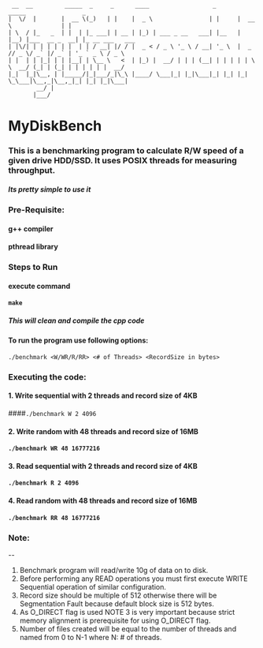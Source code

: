 
     __  __         _____  _     _      ____                  _       _____                _                  
    |  \/  |       |  __ \(_)   | |    |  _ \                | |     |  __ \              | |                 
    | \  / |_   _  | |  | |_ ___| | __ | |_) | ___ _ __   ___| |__   | |__) |___  __ _  __| |_ __ ___   ___   
    | |\/| | | | | | |  | | / __| |/ / |  _ < / _ \ '_ \ / __| '_ \  |  _  // _ \/ _` |/ _` | '_ ` _ \ / _ \  
    | |  | | |_| | | |__| | \__ \   <  | |_) |  __/ | | | (__| | | | | | \ \  __/ (_| | (_| | | | | | |  __/  
    |_|  |_|\__, | |_____/|_|___/_|\_\ |____/ \___|_| |_|\___|_| |_| |_|  \_\___|\__,_|\__,_|_| |_| |_|\___|  
            __/ |                                                                                            
           |___/                                                                                             


# MyDiskBench
### This is a benchmarking program to calculate R/W speed of a given drive HDD/SSD. It uses POSIX threads for measuring throughput.

#####  Its pretty simple to use it

### Pre-Requisite:
#### g++ compiler
#### pthread library

### Steps to Run
#### execute command 
#### `make`  
##### This will clean and compile the cpp code

#### To run the program use following options:

`./benchmark <W/WR/R/RR> <# of Threads> <RecordSize in bytes>`

### Executing the code:

#### 1. Write sequential with 2 threads and record size of 4KB
####`./benchmark W 2 4096`

#### 2. Write random with 48 threads and record size of 16MB
#### `./benchmark WR 48 16777216`

#### 3. Read sequential with 2 threads and record size of 4KB
#### `./benchmark R 2 4096`

#### 4. Read random with 48 threads and record size of 16MB
#### `./benchmark RR 48 16777216`


### Note:
--
1. Benchmark program will read/write 10g of data on to disk.
2. Before performing any READ operations you must first execute WRITE Sequential operation of similar configuration.
3. Record size should be multiple of 512 otherwise there will be Segmentation Fault because default block size is 512 bytes.
4. As O_DIRECT flag is used NOTE 3 is very important because strict memory alignment is prerequisite for using O_DIRECT flag.
5. Number of files created will be equal to the number of threads and named from 0 to N-1 where N: # of threads.